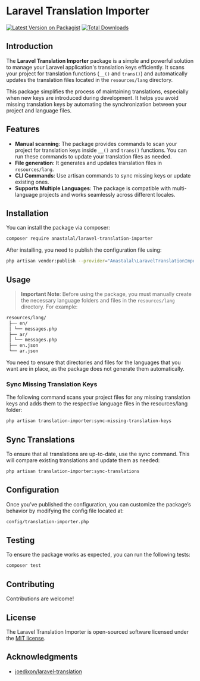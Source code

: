 # Laravel Translation Importer

[![Latest Version on Packagist](https://img.shields.io/packagist/v/anastalal/laravel-translation-importer.svg?style=flat-square)](https://packagist.org/packages/anastalal/laravel-translation-importer)
[![Total Downloads](https://img.shields.io/packagist/dt/anastalal/laravel-translation-importer.svg?style=flat-square)](https://packagist.org/packages/anastalal/laravel-translation-importer)

## Introduction

The **Laravel Translation Importer** package is a simple and powerful solution to manage your Laravel application's translation keys efficiently. It scans your project for translation functions (`__()` and `trans()`) and automatically updates the translation files located in the `resources/lang` directory.

This package simplifies the process of maintaining translations, especially when new keys are introduced during development. It helps you avoid missing translation keys by automating the synchronization between your project and language files.

## Features

- **Manual scanning**: The package provides commands to scan your project for translation keys inside `__()` and `trans()` functions. You can run these commands to update your translation files as needed.
- **File generation**: It generates and updates translation files in `resources/lang`.
- **CLI Commands**: Use artisan commands to sync missing keys or update existing ones.
- **Supports Multiple Languages**: The package is compatible with multi-language projects and works seamlessly across different locales.

## Installation

You can install the package via composer:

```bash
composer require anastalal/laravel-translation-importer
```

After installing, you need to publish the configuration file using:

```bash
php artisan vendor:publish --provider="Anastalal\LaravelTranslationImporter\TranslationImporterServiceProvider"
```
## Usage

> **Important Note**: Before using the package, you must manually create the necessary language folders and files in the `resources/lang` directory. For example:
```bash
resources/lang/
 ├── en/
 │ └── messages.php
 ├── ar/ 
 │ └── messages.php
 ├── en.json
 └── ar.json
 ```
You need to ensure that directories and files for the languages that you want are in place, as the package does not generate them automatically.



### Sync Missing Translation Keys
The following command scans your project files for any missing translation keys and adds them to the respective language files in the resources/lang folder:

```bash
php artisan translation-importer:sync-missing-translation-keys
```

## Sync Translations
To ensure that all translations are up-to-date, use the sync command. This will compare existing translations and update them as needed:

```bash
php artisan translation-importer:sync-translations
```
## Configuration
Once you’ve published the configuration, you can customize the package’s behavior by modifying the config file located at:
```bash
config/translation-importer.php
```

## Testing
To ensure the package works as expected, you can run the following tests:
```bash
composer test
```

## Contributing
Contributions are welcome!
## License
The Laravel Translation Importer is open-sourced software licensed under the [MIT license](LICENSE.md).
## Acknowledgments
- [joedixon/laravel-translation](https://github.com/joedixon/laravel-translation)



